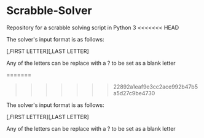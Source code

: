 # Scrabble-Solver
Repository for a scrabble solving script in Python 3
<<<<<<< HEAD

The solver's input format is as follows:

[,FIRST LETTER][,LAST LETTER]

Any of the letters can be replace with a ? to be set as a blank letter

=======
>>>>>>> 22892a1eaf9e3cc2ace992b47b5a5d27c9be4730

The solver's input format is as follows:

  <LETTERS>[,FIRST LETTER][,LAST LETTER]
  
Any of the letters can be replace with a ? to be set as a blank letter
